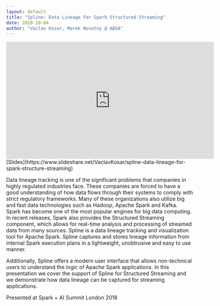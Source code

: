 ```yaml
---
layout: default
title: "Spline: Data Lineage For Spark Structured Streaming"
date: 2018-10-04
author: "Vaclav Kosar, Marek Novotny @ ABSA"
---
```


<iframe width="560" height="315" src="https://www.youtube.com/embed/953PcioD6tk" frameborder="0" allow="accelerometer; autoplay; encrypted-media; gyroscope; picture-in-picture" allowfullscreen></iframe>
[Slides](https://www.slideshare.net/VaclavKosar/spline-data-lineage-for-spark-structure-streaming)

Data lineage tracking is one of the significant problems that companies in highly regulated industries face. These companies are forced to have a good understanding of how data flows through their systems to comply with strict regulatory frameworks. Many of these organizations also utilize big and fast data technologies such as Hadoop, Apache Spark and Kafka. Spark has become one of the most popular engines for big data computing. In recent releases, Spark also provides the Structured Streaming component, which allows for real-time analysis and processing of streamed data from many sources. Spline is a data lineage tracking and visualization tool for Apache Spark. Spline captures and stores lineage information from internal Spark execution plans in a lightweight, unobtrusive and easy to use manner.

Additionally, Spline offers a modern user interface that allows non-technical users to understand the logic of Apache Spark applications. In this presentation we cover the support of Spline for Structured Streaming and we demonstrate how data lineage can be captured for streaming applications.

Presented at Spark + AI Summit London 2018